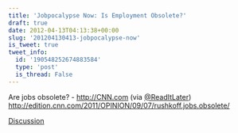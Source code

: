 ```yaml
---
title: 'Jobpocalypse Now: Is Employment Obsolete?'
draft: true
date: 2012-04-13T04:13:38+00:00
slug: '201204130413-jobpocalypse-now'
is_tweet: true
tweet_info:
  id: '190548252674883584'
  type: 'post'
  is_thread: False
---
```




Are jobs obsolete? - <http://CNN.com> (via [@ReadItLater](https://x.com/ReadItLater)) <http://edition.cnn.com/2011/OPINION/09/07/rushkoff.jobs.obsolete/>

[Discussion](https://x.com/sytelus/status/190548252674883584)
